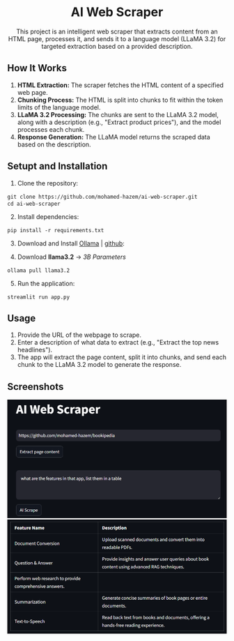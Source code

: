 <div align="center">

# AI Web Scraper

This project is an intelligent web scraper that extracts content from an HTML page, processes it, and sends it to a language model (LLaMA 3.2) for targeted extraction based on a provided description.

</div>

## How It Works
1. **HTML Extraction:** The scraper fetches the HTML content of a specified web page. 
2. **Chunking Process:** The HTML is split into chunks to fit within the token limits of the language model.
3. **LLaMA 3.2 Processing:** The chunks are sent to the LLaMA 3.2 model, along with a description (e.g., "Extract product prices"), and the model processes each chunk.
4. **Response Generation:** The LLaMA model returns the scraped data based on the description.

## Setupt and Installation
1. Clone the repository:
```
git clone https://github.com/mohamed-hazem/ai-web-scraper.git
cd ai-web-scraper
```
2. Install dependencies:
```
pip install -r requirements.txt
```
3. Download and Install [Ollama](https://ollama.com/download) | [github](https://github.com/ollama/ollama):

4. Download **llama3.2** -> *3B Parameters* 
```
ollama pull llama3.2
```

5. Run the application:
```
streamlit run app.py
```
## Usage
1. Provide the URL of the webpage to scrape.
2. Enter a description of what data to extract (e.g., "Extract the top news headlines").
3. The app will extract the page content, split it into chunks, and send each chunk to the LLaMA 3.2 model to generate the response.

## Screenshots
!["App Interface"](./assets/screenshot1.png)
!["App Interface"](./assets/screenshot2.png)